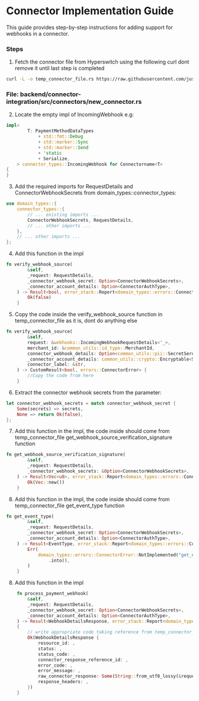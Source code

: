 # Connector Implementation Guide

This guide provides step-by-step instructions for adding support for webhooks in a connector.

### Steps
1. Fetch the connector file from Hyperswitch using the following curl dont remove it until last step is completed
```sh
curl -L -o temp_connector_file.rs https://raw.githubusercontent.com/juspay/hyperswitch/main/crates/hyperswitch_connectors/src/connectors/connectorname.rs
```

### File: backend/connector-integration/src/connectors/new_connector.rs

2. Locate the empty impl of IncomingWebhook
e.g:
```rust
impl<
        T: PaymentMethodDataTypes
            + std::fmt::Debug
            + std::marker::Sync
            + std::marker::Send
            + 'static
            + Serialize,
    > connector_types::IncomingWebhook for Connectorname<T>
{
}
```

3. Add the required imports for RequestDetails and ConnectorWebhookSecrets from domain_types::connector_types:
```rust
use domain_types::{
    connector_types::{
        // ... existing imports ...
        ConnectorWebhookSecrets, RequestDetails,
        // ... other imports ...
    },
    // ... other imports ...
};
```

4. Add this function in the impl
```rust
fn verify_webhook_source(
        &self,
        _request: RequestDetails,
        _connector_webhook_secret: Option<ConnectorWebhookSecrets>,
        _connector_account_details: Option<ConnectorAuthType>,
    ) -> Result<bool, error_stack::Report<domain_types::errors::ConnectorError>> {
        Ok(false)
    }
```

5. Copy the code inside the verify_webhook_source function in temp_connector_file as it is, dont do anything else
```rust
fn verify_webhook_source(
        &self,
        request: &webhooks::IncomingWebhookRequestDetails<'_>,
        merchant_id: &common_utils::id_type::MerchantId,
        connector_webhook_details: Option<common_utils::pii::SecretSerdeValue>,
        _connector_account_details: common_utils::crypto::Encryptable<Secret<serde_json::Value>>,
        connector_label: &str,
    ) -> CustomResult<bool, errors::ConnectorError> {
        //Copy the code from here
    }
```

6. Extract the connector webhook secrets from the parameter:
```rust
let connector_webhook_secrets = match connector_webhook_secret {
    Some(secrets) => secrets,
    None => return Ok(false),
};
```

7. Add this function in the impl, the code inside should come from temp_connector_file get_webhook_source_verification_signature function
```rust
fn get_webhook_source_verification_signature(
        &self,
        _request: RequestDetails,
        _connector_webhook_secrets: &Option<ConnectorWebhookSecrets>,
    ) -> Result<Vec<u8>, error_stack::Report<domain_types::errors::ConnectorError>> {
        Ok(Vec::new())
    }
```

8. Add this function in the impl, the code inside should come from temp_connector_file get_event_type function
```rust
fn get_event_type(
        &self,
        _request: RequestDetails,
        _connector_webhook_secret: Option<ConnectorWebhookSecrets>,
        _connector_account_details: Option<ConnectorAuthType>,
    ) -> Result<EventType, error_stack::Report<domain_types::errors::ConnectorError>> {
        Err(
            domain_types::errors::ConnectorError::NotImplemented("get_event_type".to_string())
                .into(),
        )
    }
```

8. Add this function in the impl
```rust
    fn process_payment_webhook(
        &self,
        _request: RequestDetails,
        _connector_webhook_secret: Option<ConnectorWebhookSecrets>,
        _connector_account_details: Option<ConnectorAuthType>,
    ) -> Result<WebhookDetailsResponse, error_stack::Report<domain_types::errors::ConnectorError>>
    {
        // write appropriate code taking reference from temp_connector_file
        Ok(WebhookDetailsResponse {
            resource_id: ,
            status: ,
            status_code: ,
            connector_response_reference_id: ,
            error_code: ,
            error_message: ,
            raw_connector_response: Some(String::from_utf8_lossy(&request.body).to_string()),
            response_headers: ,
        })
    }
```
    